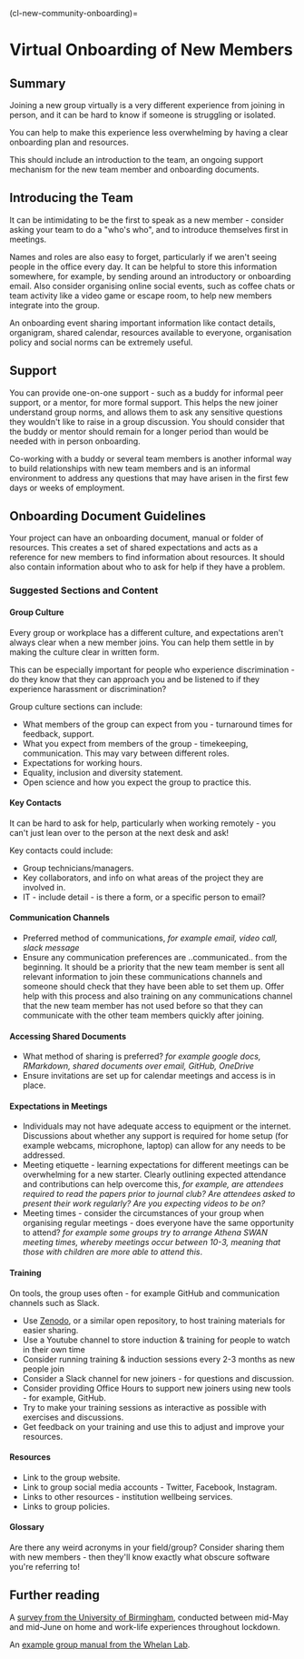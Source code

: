(cl-new-community-onboarding)=
# Virtual Onboarding of New Members

## Summary

Joining a new group virtually is a very different experience from joining in person, and it can be hard to know if someone is struggling or isolated.  

You can help to make this experience less overwhelming by having a clear onboarding plan and resources. 

This should include an introduction to the team, an ongoing support mechanism for the new team member and onboarding documents.

## Introducing the Team

It can be intimidating to be the first to speak as a new member - consider asking your team to do a "who's who", and to introduce themselves first in meetings.

Names and roles are also easy to forget, particularly if we aren't seeing people in the office every day. 
It can be helpful to store this information somewhere, for example, by sending around an introductory or onboarding email.
Also consider organising online social events, such as coffee chats or team activity like a video game or escape room, to help new members integrate into the group. 

An onboarding event sharing important information like contact details, organigram, shared calendar, resources available to everyone, organisation policy and social norms can be extremely useful.

## Support

You can provide one-on-one support - such as a buddy for informal peer support, or a mentor, for more formal support.
This helps the new joiner understand group norms, and allows them to ask any sensitive questions they wouldn't like to raise in a group discussion.
You should consider that the buddy or mentor should remain for a longer period than would be needed with in person onboarding.

Co-working with a buddy or several team members is another informal way to build relationships with new team members and is an informal environment to address any questions that may have arisen in the first few days or weeks of employment. 

## Onboarding Document Guidelines

Your project can have an onboarding document, manual or folder of resources. 
This creates a set of shared expectations and acts as a reference for new members to find information about resources. It should also contain information about who to ask for help if they have a problem.

### Suggested Sections and Content

#### Group Culture

Every group or workplace has a different culture, and expectations aren't always clear when a new member joins. 
You can help them settle in by making the culture clear in written form. 

This can be especially important for people who experience discrimination - do they know that they can approach you and be listened to if they experience harassment or discrimination?

Group culture sections can include:
* What members of the group can expect from you - turnaround times for feedback, support.
* What you expect from members of the group - timekeeping, communication. This may vary between different roles.
* Expectations for working hours.
* Equality, inclusion and diversity statement.
* Open science and how you expect the group to practice this.

#### Key Contacts

It can be hard to ask for help, particularly when working remotely - you can't just lean over to the person at the next desk and ask! 

Key contacts could include:
* Group technicians/managers.
* Key collaborators, and info on what areas of the project they are involved in.
* IT - include detail - is there a form, or a specific person to email?

#### Communication Channels

- Preferred method of communications, _for example email, video call, slack message_
- Ensure any communication preferences are ..communicated.. from the beginning. 
It should be a priority that the new team member is sent all relevant information to join these communications channels and someone should check that they have been able to set them up. 
Offer help with this process and also training on any communications channel that the new team member has not used before so that they can communicate with the other team members quickly after joining. 

#### Accessing Shared Documents

- What method of sharing is preferred? _for example google docs, RMarkdown, shared documents over email, GitHub, OneDrive_ 
- Ensure invitations are set up for calendar meetings and access is in place.

#### Expectations in Meetings

- Individuals may not have adequate access to equipment or the internet. 
Discussions about whether any support is required for home setup (for example webcams, microphone, laptop) can allow for any needs to be addressed.
- Meeting etiquette - learning expectations for different meetings can be overwhelming for a new starter. 
Clearly outlining expected attendance and contributions can help overcome this, _for example, are attendees required to read the papers prior to journal club? Are attendees asked to present their work regularly? Are you expecting videos to be on?_
- Meeting times - consider the circumstances of your group when organising regular meetings - does everyone have the same opportunity to attend? _for example some groups try to arrange Athena SWAN meeting times, whereby meetings occur between 10-3, meaning that those with children are more able to attend this_.

#### Training

On tools, the group uses often - for example GitHub and communication channels such as Slack.

* Use [Zenodo](https://zenodo.org/), or a similar open repository, to host training materials for easier sharing. 
* Use a Youtube channel to store induction & training for people to watch in their own time
* Consider running training & induction sessions every 2-3 months as new people join
* Consider a Slack channel for new joiners - for questions and discussion. 
* Consider providing Office Hours to support new joiners using new tools - for example, GitHub.
* Try to make your training sessions as interactive as possible with exercises and discussions.
* Get feedback on your training and use this to adjust and improve your resources.

#### Resources 

* Link to the group website.
* Link to group social media accounts - Twitter, Facebook, Instagram.
* Links to other resources - institution wellbeing services.
* Links to group policies.

#### Glossary

Are there any weird acronyms in your field/group?
Consider sharing them with new members - then they'll know exactly what obscure software you're referring to!

## Further reading

A [survey from the University of Birmingham](https://www.birmingham.ac.uk/Documents/college-social-sciences/business/research/wirc/epp-working-from-home-COVID-19-lockdown.pdf), conducted between mid-May and mid-June on home and work-life experiences throughout lockdown.

An [example group manual from the Whelan Lab](https://fionajanewhelan.wixsite.com/home/manual).

